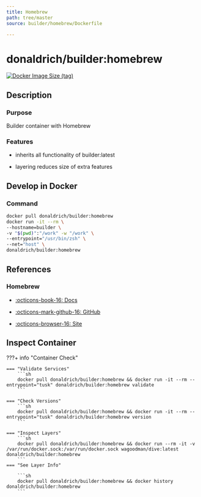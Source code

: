 ```yaml
---
title: Homebrew
path: tree/master
source: builder/homebrew/Dockerfile

---
```


# donaldrich/builder:homebrew

[![Docker Image Size (tag)](https://img.shields.io/docker/image-size/donaldrich/builder/homebrew?color=blue&label=size&logo=docker&style=flat-square)](https://hub.docker.com/r/donaldrich/builder/homebrew)

## Description

### Purpose

Builder container with Homebrew

### Features

- inherits all functionality of builder:latest

- layering reduces size of extra features

## Develop in Docker

### Command

```sh
docker pull donaldrich/builder:homebrew
docker run -it --rm \
--hostname=builder \
-v "$(pwd)":"/work" -w "/work" \
--entrypoint="/usr/bin/zsh" \
--net="host" \
donaldrich/builder:homebrew
```

## References

### Homebrew

- [:octicons-book-16: Docs](https://docs.brew.sh)

- [:octicons-mark-github-16: GitHub](https://github.com/Homebrew/brew)

- [:octicons-browser-16: Site](https://brew.sh)

## Inspect Container

???+ info "Container Check"

    === "Validate Services"
        ```sh
        docker pull donaldrich/builder:homebrew && docker run -it --rm --entrypoint="tusk" donaldrich/builder:homebrew validate
        ```

    === "Check Versions"
        ```sh
        docker pull donaldrich/builder:homebrew && docker run -it --rm --entrypoint="tusk" donaldrich/builder:homebrew version
        ```

    === "Inspect Layers"
        ```sh
        docker pull donaldrich/builder:homebrew && docker run --rm -it -v /var/run/docker.sock:/var/run/docker.sock wagoodman/dive:latest donaldrich/builder:homebrew
        ```
    === "See Layer Info"

        ```sh
        docker pull donaldrich/builder:homebrew && docker history donaldrich/builder:homebrew
        ```
